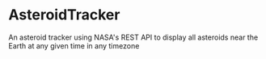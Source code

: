 # AsteroidTracker
An asteroid tracker using NASA's REST API to display all asteroids near the Earth at any given time in any timezone
